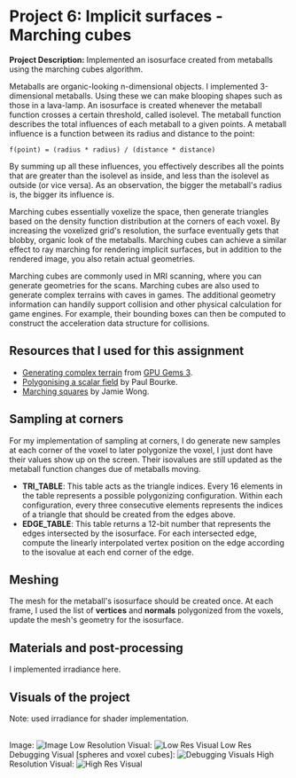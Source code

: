 # Project 6: Implicit surfaces - Marching cubes

**Project Description:** Implemented an isosurface created from metaballs using the marching cubes algorithm. 

Metaballs are organic-looking n-dimensional objects. I implemented 3-dimensional metaballs. Using these we can make blooping shapes such as those in a lava-lamp. An isosurface is created whenever the metaball function crosses a certain threshold, called isolevel. The metaball function describes the total influences of each metaball to a given points. A metaball influence is a function between its radius and distance to the point:

`f(point) = (radius * radius) / (distance * distance)`

By summing up all these influences, you effectively describes all the points that are greater than the isolevel as inside, and less than the isolevel as outside (or vice versa). As an observation, the bigger the metaball's radius is, the bigger its influence is.

Marching cubes essentially voxelize the space, then generate triangles based on the density function distribution at the corners of each voxel. By increasing the voxelized grid's resolution, the surface eventually gets that blobby, organic look of the metaballs. Marching cubes can achieve a similar effect to ray marching for rendering implicit surfaces, but in addition to the rendered image, you also retain actual geometries. 

Marching cubes are commonly used in MRI scanning, where you can generate geometries for the scans. Marching cubes are also used to generate complex terrains with caves in games. The additional geometry information can handily support collision and other physical calculation for game engines. For example, their bounding boxes can then be computed to construct the acceleration data structure for collisions.

## Resources that I used for this assignment

- [Generating complex terrain](https://developer.nvidia.com/gpugems/GPUGems3/gpugems3_ch01.html) from [GPU Gems 3](https://developer.nvidia.com/gpugems/GPUGems3/gpugems3_pref01.html).
- [Polygonising a scalar field](http://paulbourke.net/geometry/polygonise/) by Paul Bourke.
- [Marching squares](http://jamie-wong.com/2014/08/19/metaballs-and-marching-squares/) by Jamie Wong.

## Sampling at corners
For my implementation of sampling at corners, I do generate new samples at each corner of the voxel to later polygonize the voxel, I just dont have their values show up on the screen. Their isovalues are still updated as the metaball function changes due of metaballs moving.

- **TRI_TABLE**: This table acts as the triangle indices. Every 16 elements in the table represents a possible polygonizing configuration. Within each configuration, every three consecutive elements represents the indices of a triangle that should be created from the edges above. 
- **EDGE_TABLE**: This table returns a 12-bit number that represents the edges intersected by the isosurface. For each intersected edge, compute the linearly interpolated vertex position on the edge according to the isovalue at each end corner of the edge.

## Meshing
The mesh for the metaball's isosurface should be created once. At each frame, I used the list of **vertices** and **normals** polygonized from the voxels, update the mesh's geometry for the isosurface.

## Materials and post-processing
I implemented irradiance here.

## Visuals of the project

Note: used irradiance for shader implementation.

</br>Image: 
![Image][img]
Low Resolution Visual: 
![Low Res Visual][lowResVis]
Low Res Debugging Visual [spheres and voxel cubes]: 
![Debugging Visuals][debugVis]
High Resolution Visual: 
![High Res Visual][highResVis]



[img]: https://github.com/hanbollar/Project6-MarchingCubes-Implicit-Surfaces/blob/master/forReadme/_img.png "Image"
[lowResVis]: https://github.com/hanbollar/Project6-MarchingCubes-Implicit-Surfaces/blob/master/forReadme/_trim1.gif "Low Res Visual"
[debugVis]: https://github.com/hanbollar/Project6-MarchingCubes-Implicit-Surfaces/blob/master/forReadme/_trim2.gif "Low Res Debugging Visual [spheres and voxel cubes]"
[highResVis]: https://github.com/hanbollar/Project6-MarchingCubes-Implicit-Surfaces/blob/master/forReadme/_increasedRes.gif "High Res Visual"